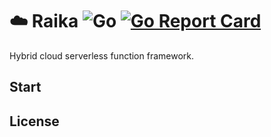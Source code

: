 # ☁️ Raika ![Go](https://github.com/wuhan005/Raika/workflows/Go/badge.svg) [![Go Report Card](https://goreportcard.com/badge/github.com/wuhan005/Raika)](https://goreportcard.com/report/github.com/wuhan005/Raika)

Hybrid cloud serverless function framework.

## Start

## License
